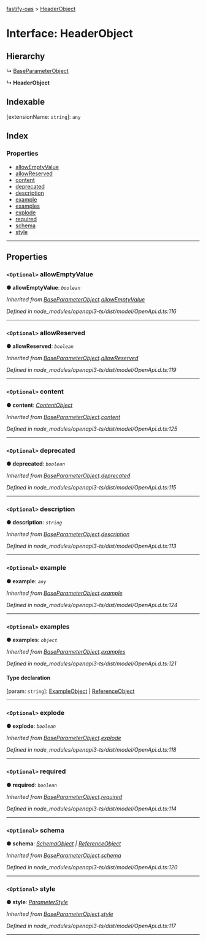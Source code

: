 [fastify-oas](../README.md) > [HeaderObject](../interfaces/headerobject.md)

# Interface: HeaderObject

## Hierarchy

↳  [BaseParameterObject](baseparameterobject.md)

**↳ HeaderObject**

## Indexable

\[extensionName: `string`\]:&nbsp;`any`
## Index

### Properties

* [allowEmptyValue](headerobject.md#allowemptyvalue)
* [allowReserved](headerobject.md#allowreserved)
* [content](headerobject.md#content)
* [deprecated](headerobject.md#deprecated)
* [description](headerobject.md#description)
* [example](headerobject.md#example)
* [examples](headerobject.md#examples)
* [explode](headerobject.md#explode)
* [required](headerobject.md#required)
* [schema](headerobject.md#schema)
* [style](headerobject.md#style)

---

## Properties

<a id="allowemptyvalue"></a>

### `<Optional>` allowEmptyValue

**● allowEmptyValue**: *`boolean`*

*Inherited from [BaseParameterObject](baseparameterobject.md).[allowEmptyValue](baseparameterobject.md#allowemptyvalue)*

*Defined in node_modules/openapi3-ts/dist/model/OpenApi.d.ts:116*

___
<a id="allowreserved"></a>

### `<Optional>` allowReserved

**● allowReserved**: *`boolean`*

*Inherited from [BaseParameterObject](baseparameterobject.md).[allowReserved](baseparameterobject.md#allowreserved)*

*Defined in node_modules/openapi3-ts/dist/model/OpenApi.d.ts:119*

___
<a id="content"></a>

### `<Optional>` content

**● content**: *[ContentObject](contentobject.md)*

*Inherited from [BaseParameterObject](baseparameterobject.md).[content](baseparameterobject.md#content)*

*Defined in node_modules/openapi3-ts/dist/model/OpenApi.d.ts:125*

___
<a id="deprecated"></a>

### `<Optional>` deprecated

**● deprecated**: *`boolean`*

*Inherited from [BaseParameterObject](baseparameterobject.md).[deprecated](baseparameterobject.md#deprecated)*

*Defined in node_modules/openapi3-ts/dist/model/OpenApi.d.ts:115*

___
<a id="description"></a>

### `<Optional>` description

**● description**: *`string`*

*Inherited from [BaseParameterObject](baseparameterobject.md).[description](baseparameterobject.md#description)*

*Defined in node_modules/openapi3-ts/dist/model/OpenApi.d.ts:113*

___
<a id="example"></a>

### `<Optional>` example

**● example**: *`any`*

*Inherited from [BaseParameterObject](baseparameterobject.md).[example](baseparameterobject.md#example)*

*Defined in node_modules/openapi3-ts/dist/model/OpenApi.d.ts:124*

___
<a id="examples"></a>

### `<Optional>` examples

**● examples**: *`object`*

*Inherited from [BaseParameterObject](baseparameterobject.md).[examples](baseparameterobject.md#examples)*

*Defined in node_modules/openapi3-ts/dist/model/OpenApi.d.ts:121*

#### Type declaration

[param: `string`]: [ExampleObject](exampleobject.md) \| [ReferenceObject](referenceobject.md)

___
<a id="explode"></a>

### `<Optional>` explode

**● explode**: *`boolean`*

*Inherited from [BaseParameterObject](baseparameterobject.md).[explode](baseparameterobject.md#explode)*

*Defined in node_modules/openapi3-ts/dist/model/OpenApi.d.ts:118*

___
<a id="required"></a>

### `<Optional>` required

**● required**: *`boolean`*

*Inherited from [BaseParameterObject](baseparameterobject.md).[required](baseparameterobject.md#required)*

*Defined in node_modules/openapi3-ts/dist/model/OpenApi.d.ts:114*

___
<a id="schema"></a>

### `<Optional>` schema

**● schema**: *[SchemaObject](schemaobject.md) \| [ReferenceObject](referenceobject.md)*

*Inherited from [BaseParameterObject](baseparameterobject.md).[schema](baseparameterobject.md#schema)*

*Defined in node_modules/openapi3-ts/dist/model/OpenApi.d.ts:120*

___
<a id="style"></a>

### `<Optional>` style

**● style**: *[ParameterStyle](../#parameterstyle)*

*Inherited from [BaseParameterObject](baseparameterobject.md).[style](baseparameterobject.md#style)*

*Defined in node_modules/openapi3-ts/dist/model/OpenApi.d.ts:117*

___

